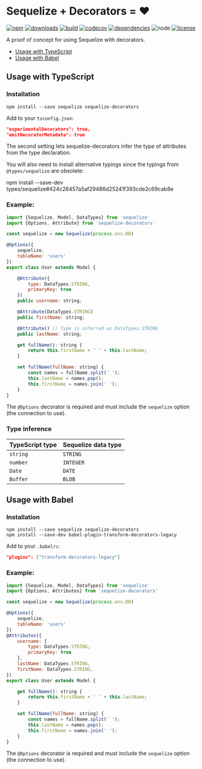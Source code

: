 
# Sequelize + Decorators = ❤

[![npm](https://img.shields.io/npm/v/sequelize-decorators.svg?maxAge=2592000)](https://www.npmjs.com/package/sequelize-decorators)
[![downloads](https://img.shields.io/npm/dt/sequelize-decorators.svg?maxAge=2592000)](https://www.npmjs.com/package/sequelize-decorators)
[![build](https://travis-ci.org/felixfbecker/sequelize-decorators.svg?branch=master)](https://travis-ci.org/felixfbecker/sequelize-decorators)
[![codecov](https://codecov.io/gh/felixfbecker/sequelize-decorators/branch/master/graph/badge.svg)](https://codecov.io/gh/felixfbecker/sequelize-decorators)
[![dependencies](https://gemnasium.com/badges/github.com/felixfbecker/sequelize-decorators.svg)](https://gemnasium.com/github.com/felixfbecker/sequelize-decorators)
![node](https://img.shields.io/node/v/sequelize-decorators.svg)
[![license](https://img.shields.io/npm/l/sql-template-strings.svg?maxAge=2592000)](https://github.com/felixfbecker/node-sql-template-strings/blob/master/LICENSE.txt)

A proof of concept for using Sequelize with decorators.

 - [Usage with TypeScript](#usage-with-typescript)
 - [Usage with Babel](#usage-with-babel)

## Usage with TypeScript

### Installation

```
npm install --save sequelize sequelize-decorators
```

Add to your `tsconfig.json`:
```json
"experimentalDecorators": true,
"emitDecoratorMetadata": true
```
The second setting lets sequelize-decorators infer the type of attributes from the type declaration.

You will also need to install alternative typings since the typings from `@types/sequelize` are obsolete:

npm install --save-dev types/sequelize#424c26457a5af29486d25241f393cde2c69cab8e

### Example:

```js
import {Sequelize, Model, DataTypes} from 'sequelize'
import {Options, Attribute} from 'sequelize-decorators'

const sequelize = new Sequelize(process.env.DB)

@Options({
    sequelize,
    tableName: 'users'
})
export class User extends Model {

    @Attribute({
        type: DataTypes.STRING,
        primaryKey: true
    })
    public username: string;

    @Attribute(DataTypes.STRING)
    public firstName: string;

    @Attribute() // Type is inferred as DataTypes.STRING
    public lastName: string;

    get fullName(): string {
        return this.firstName + ' ' + this.lastName;
    }

    set fullName(fullName: string) {
        const names = fullName.split(' ');
        this.lastName = names.pop();
        this.firstName = names.join(' ');
    }
}
```

The `@Options` decorator is required and must include the `sequelize` option (the connection to use).

### Type inference

 TypeScript type | Sequelize data type
-----------------|---------------------
 `string`        | `STRING`
 `number`        | `INTEGER`
 `Date`          | `DATE`
 `Buffer`        | `BLOB`


## Usage with Babel


### Installation

```
npm install --save sequelize sequelize-decorators
npm install --save-dev babel-plugin-transform-decorators-legacy
```

Add to your `.babelrc`:
```json
"plugins": ["transform-decorators-legacy"]
```

### Example:

```js
import {Sequelize, Model, DataTypes} from 'sequelize'
import {Options, Attributes} from 'sequelize-decorators'

const sequelize = new Sequelize(process.env.DB)

@Options({
    sequelize,
    tableName: 'users'
})
@Attributes({
    username: {
        type: DataTypes.STRING,
        primaryKey: true
    },
    lastName: DataTypes.STRING,
    firstName: DataTypes.STRING,
})
export class User extends Model {

    get fullName(): string {
        return this.firstName + ' ' + this.lastName;
    }

    set fullName(fullName: string) {
        const names = fullName.split(' ');
        this.lastName = names.pop();
        this.firstName = names.join(' ');
    }
}
```

The `@Options` decorator is required and must include the `sequelize` option (the connection to use).

